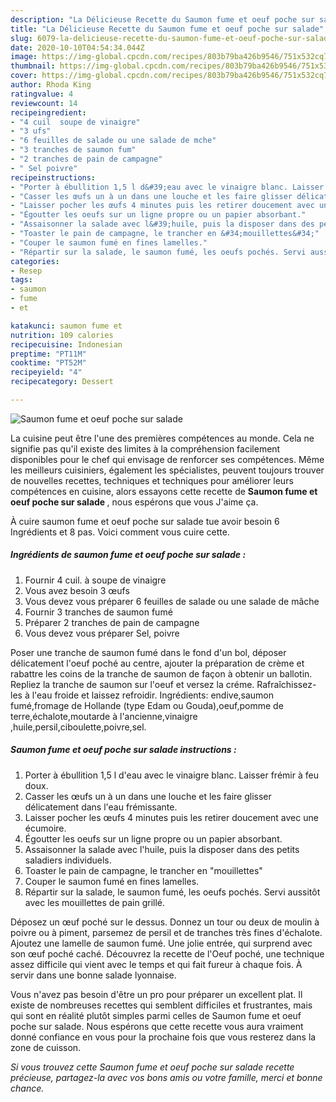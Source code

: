 ```yaml
---
description: "La Délicieuse Recette du Saumon fume et oeuf poche sur salade"
title: "La Délicieuse Recette du Saumon fume et oeuf poche sur salade"
slug: 6079-la-delicieuse-recette-du-saumon-fume-et-oeuf-poche-sur-salade
date: 2020-10-10T04:54:34.044Z
image: https://img-global.cpcdn.com/recipes/803b79ba426b9546/751x532cq70/saumon-fume-et-oeuf-poche-sur-salade-photo-principale-de-la-recette.jpg
thumbnail: https://img-global.cpcdn.com/recipes/803b79ba426b9546/751x532cq70/saumon-fume-et-oeuf-poche-sur-salade-photo-principale-de-la-recette.jpg
cover: https://img-global.cpcdn.com/recipes/803b79ba426b9546/751x532cq70/saumon-fume-et-oeuf-poche-sur-salade-photo-principale-de-la-recette.jpg
author: Rhoda King
ratingvalue: 4
reviewcount: 14
recipeingredient:
- "4 cuil  soupe de vinaigre"
- "3 ufs"
- "6 feuilles de salade ou une salade de mche"
- "3 tranches de saumon fum"
- "2 tranches de pain de campagne"
- " Sel poivre"
recipeinstructions:
- "Porter à ébullition 1,5 l d&#39;eau avec le vinaigre blanc. Laisser frémir à feu doux."
- "Casser les œufs un à un dans une louche et les faire glisser délicatement dans l&#39;eau frémissante."
- "Laisser pocher les œufs 4 minutes puis les retirer doucement avec une écumoire."
- "Égoutter les oeufs sur un ligne propre ou un papier absorbant."
- "Assaisonner la salade avec l&#39;huile, puis la disposer dans des petits saladiers individuels."
- "Toaster le pain de campagne, le trancher en &#34;mouillettes&#34;"
- "Couper le saumon fumé en fines lamelles."
- "Répartir sur la salade, le saumon fumé, les oeufs pochés. Servi aussitôt avec les mouillettes de pain grillé."
categories:
- Resep
tags:
- saumon
- fume
- et

katakunci: saumon fume et 
nutrition: 109 calories
recipecuisine: Indonesian
preptime: "PT11M"
cooktime: "PT52M"
recipeyield: "4"
recipecategory: Dessert

---
```



![Saumon fume et oeuf poche sur salade](https://img-global.cpcdn.com/recipes/803b79ba426b9546/751x532cq70/saumon-fume-et-oeuf-poche-sur-salade-photo-principale-de-la-recette.jpg)

La cuisine peut être l'une des premières compétences au monde. Cela ne signifie pas qu'il existe des limites à la compréhension facilement disponibles pour le chef qui envisage de renforcer ses compétences. Même les meilleurs cuisiniers, également les spécialistes, peuvent toujours trouver de nouvelles recettes, techniques et techniques pour améliorer leurs compétences en cuisine, alors essayons cette recette de <strong> Saumon fume et oeuf poche sur salade </strong>, nous espérons que vous J'aime ça.

<!--inarticleads1-->

À cuire saumon fume et oeuf poche sur salade tue avoir besoin 6 Ingrédients et 8 pas. Voici comment vous cuire cette.

##### Ingrédients de saumon fume et oeuf poche sur salade :

1. Fournir 4 cuil. à soupe de vinaigre
1. Vous avez besoin 3 œufs
1. Vous devez vous préparer 6 feuilles de salade ou une salade de mâche
1. Fournir 3 tranches de saumon fumé
1. Préparer 2 tranches de pain de campagne
1. Vous devez vous préparer  Sel, poivre


Poser une tranche de saumon fumé dans le fond d&#39;un bol, déposer délicatement l&#39;oeuf poché au centre, ajouter la préparation de crème et rabattre les coins de la tranche de saumon de façon à obtenir un ballotin. Repliez la tranche de saumon sur l&#39;oeuf et versez la créme. Rafraîchissez-les à l&#39;eau froide et laissez refroidir. Ingrédients: endive,saumon fumé,fromage de Hollande (type Edam ou Gouda),oeuf,pomme de terre,échalote,moutarde à l&#39;ancienne,vinaigre ,huile,persil,ciboulette,poivre,sel. 

<!--inarticleads2-->

##### Saumon fume et oeuf poche sur salade instructions :

1. Porter à ébullition 1,5 l d&#39;eau avec le vinaigre blanc. Laisser frémir à feu doux.
1. Casser les œufs un à un dans une louche et les faire glisser délicatement dans l&#39;eau frémissante.
1. Laisser pocher les œufs 4 minutes puis les retirer doucement avec une écumoire.
1. Égoutter les oeufs sur un ligne propre ou un papier absorbant.
1. Assaisonner la salade avec l&#39;huile, puis la disposer dans des petits saladiers individuels.
1. Toaster le pain de campagne, le trancher en &#34;mouillettes&#34;
1. Couper le saumon fumé en fines lamelles.
1. Répartir sur la salade, le saumon fumé, les oeufs pochés. Servi aussitôt avec les mouillettes de pain grillé.


Déposez un œuf poché sur le dessus. Donnez un tour ou deux de moulin à poivre ou à piment, parsemez de persil et de tranches très fines d&#39;échalote. Ajoutez une lamelle de saumon fumé. Une jolie entrée, qui surprend avec son œuf poché caché. Découvrez la recette de l&#39;Oeuf poché, une technique assez difficile qui vient avec le temps et qui fait fureur à chaque fois. À servir dans une bonne salade lyonnaise. 

<!--inarticleads1-->

<p>
Vous n'avez pas besoin d'être un pro pour préparer un excellent plat. Il existe de nombreuses recettes qui semblent difficiles et frustrantes, mais qui sont en réalité plutôt simples parmi celles de Saumon fume et oeuf poche sur salade. Nous espérons que cette recette vous aura vraiment donné confiance en vous pour la prochaine fois que vous resterez dans la zone de cuisson.
</p>

<p>
<i>Si vous trouvez cette Saumon fume et oeuf poche sur salade recette précieuse, partagez-la avec vos bons amis ou votre famille, merci et bonne chance.</i>
</p>
